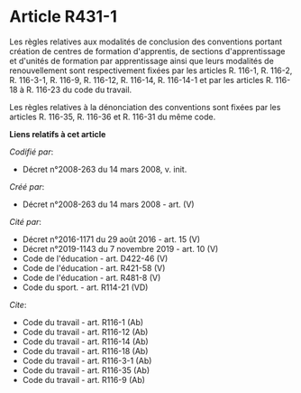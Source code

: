 # Article R431-1

Les règles relatives aux modalités de conclusion des conventions portant création de centres de formation d'apprentis, de
sections d'apprentissage et d'unités de formation par apprentissage ainsi que leurs modalités de renouvellement sont
respectivement fixées par les articles R. 116-1, R. 116-2, R. 116-3-1, R. 116-9, R. 116-12, R. 116-14, R. 116-14-1 et par les
articles R. 116-18 à R. 116-23 du code du travail. 

Les règles relatives à la dénonciation des conventions sont fixées par les articles R. 116-35, R. 116-36 et R. 116-31 du même
code.

**Liens relatifs à cet article**

_Codifié par_:

  - Décret n°2008-263 du 14 mars 2008, v. init.

_Créé par_:

  - Décret n°2008-263 du 14 mars 2008 - art. (V)

_Cité par_:

  - Décret n°2016-1171 du 29 août 2016 - art. 15 (V)
  - Décret n°2019-1143 du 7 novembre 2019 - art. 10 (V)
  - Code de l'éducation - art. D422-46 (V)
  - Code de l'éducation - art. R421-58 (V)
  - Code de l'éducation - art. R481-8 (V)
  - Code du sport. - art. R114-21 (VD)

_Cite_:

  - Code du travail - art. R116-1 (Ab)
  - Code du travail - art. R116-12 (Ab)
  - Code du travail - art. R116-14 (Ab)
  - Code du travail - art. R116-18 (Ab)
  - Code du travail - art. R116-3-1 (Ab)
  - Code du travail - art. R116-35 (Ab)
  - Code du travail - art. R116-9 (Ab)
